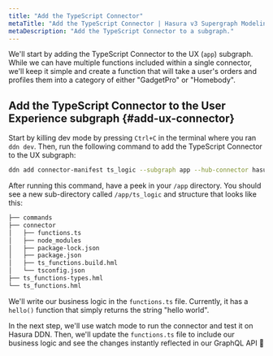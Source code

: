 ```yaml
---
title: "Add the TypeScript Connector"
metaTitle: "Add the TypeScript Connector | Hasura v3 Supergraph Modeling Tutorial"
metaDescription: "Add the TypeScript Connector to a subgraph."
---
```


We'll start by adding the TypeScript Connector to the UX (`app`) subgraph. While we can have multiple functions included
within a single connector, we'll keep it simple and create a function that will take a user's orders and profiles them
into a category of either "GadgetPro" or "Homebody".

## Add the TypeScript Connector to the User Experience subgraph {#add-ux-connector}

Start by killing dev mode by pressing `Ctrl+C` in the terminal where you ran `ddn dev`. Then, run the following command
to add the TypeScript Connector to the UX subgraph:

```bash
ddn add connector-manifest ts_logic --subgraph app --hub-connector hasura/nodejs --type cloud
```

After running this command, have a peek in your `/app` directory. You should see a new sub-directory called
`/app/ts_logic` and structure that looks like this:

```bash
├── commands
├── connector
│   ├── functions.ts
│   ├── node_modules
│   ├── package-lock.json
│   ├── package.json
│   ├── ts_functions.build.hml
│   └── tsconfig.json
├── ts_functions-types.hml
└── ts_functions.hml
```

We'll write our business logic in the `functions.ts` file. Currently, it has a `hello()` function that simply returns
the string "hello world".

In the next step, we'll use watch mode to run the connector and test it on Hasura DDN. Then, we'll update the
`functions.ts` file to include our business logic and see the changes instantly reflected in our GraphQL API 🚀
